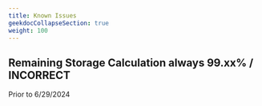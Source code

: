 ```yaml
---
title: Known Issues
geekdocCollapseSection: true
weight: 100
---
```


## Remaining Storage Calculation always 99.xx% / INCORRECT
Prior to 6/29/2024

